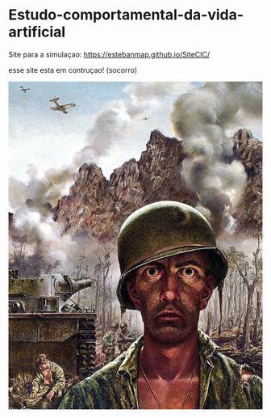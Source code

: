 # Estudo-comportamental-da-vida-artificial
Site para a simulaçao:
https://estebanmap.github.io/SiteCIC/

esse site esta em contruçao! (socorro)

![soldado](./Imagens/soldado.jpg)
